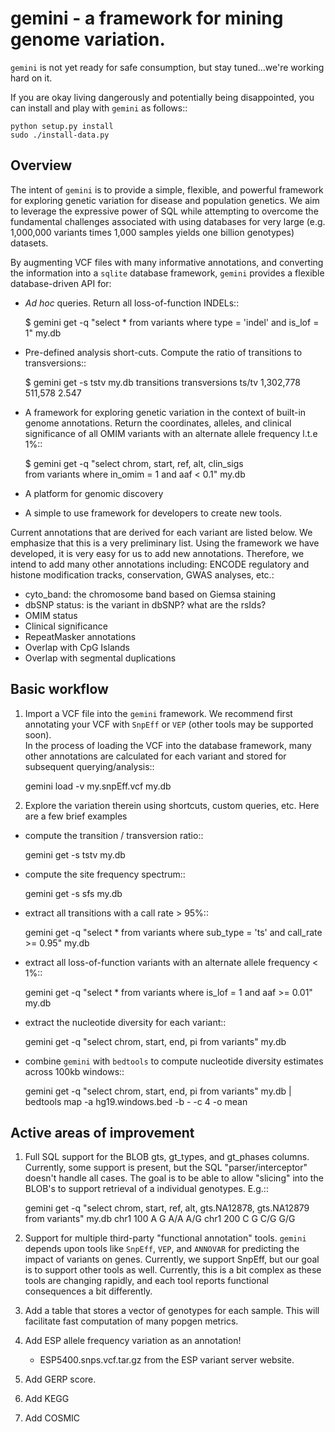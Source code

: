 gemini - a framework for mining genome variation.
=================================================

``gemini`` is not yet ready for safe consumption, but stay tuned...we're working hard on it.

If you are okay living dangerously and potentially being disappointed, you can install and play with ``gemini`` as follows::

    python setup.py install
    sudo ./install-data.py
    


Overview
--------
The intent of ``gemini`` is to provide a simple, flexible, and powerful
framework for exploring genetic variation for disease and population genetics.
We aim to leverage the expressive power of SQL while attempting to overcome the fundamental challenges associated with using 
databases for very large (e.g. 1,000,000 variants times 1,000 samples 
yields one billion genotypes) datasets.

By augmenting VCF files with many informative annotations, and converting the information
into a ``sqlite`` database framework, ``gemini`` provides a flexible database-driven API for:

- *Ad hoc* queries.  Return all loss-of-function INDELs::

	$ gemini get -q "select * from variants where type = 'indel' and is_lof = 1" my.db

- Pre-defined analysis short-cuts. Compute the ratio of transitions to transversions::

	$ gemini get -s tstv my.db
	transitions	transversions	ts/tv
	1,302,778	511,578		2.547

- A framework for exploring genetic variation in the context of built-in genome annotations. Return the coordinates, alleles, and clinical significance of all OMIM variants with an alternate allele frequency l.t.e 1%::
	
	$ gemini get -q "select chrom, start, ref, alt, clin_sigs \
                     from variants where in_omim = 1 and aaf < 0.1" my.db

- A platform for genomic discovery

- A simple to use framework for developers to create new tools.

Current annotations that are derived for each variant are listed below.  We emphasize that this is a very preliminary list.
Using the framework we have developed, it is very easy for us to add new annotations. Therefore, we intend to add many other annotations
including: ENCODE regulatory and histone modification tracks, conservation, GWAS analyses, etc.:

- cyto_band: the chromosome band based on Giemsa staining
- dbSNP status: is the variant in dbSNP? what are the rsIds?
- OMIM status
- Clinical significance
- RepeatMasker annotations
- Overlap with CpG Islands
- Overlap with segmental duplications



Basic workflow
---------------

1. Import a VCF file into the ``gemini`` framework. We recommend first annotating your VCF with ``SnpEff`` or ``VEP`` (other tools may be supported soon).  
   In the process of loading the VCF into the database framework, many other annotations are calculated for each variant and stored for 
   subsequent querying/analysis::
    
    gemini load -v my.snpEff.vcf my.db
    
2. Explore the variation therein using shortcuts, custom queries, etc.  Here are a few brief examples

- compute the transition / transversion ratio::
  
    gemini get -s tstv my.db
  
- compute the site frequency spectrum::
  
    gemini get -s sfs my.db
  
- extract all transitions with a call rate > 95%::
  
    gemini get -q "select * from variants where sub_type = 'ts' and call_rate >= 0.95" my.db
  
- extract all loss-of-function variants with an alternate allele frequency < 1%::
  
    gemini get -q "select * from variants where is_lof = 1 and aaf >= 0.01" my.db
  
- extract the nucleotide diversity for each variant::
  
    gemini get -q "select chrom, start, end, pi from variants" my.db
  
- combine ``gemini`` with ``bedtools`` to compute nucleotide diversity estimates across 100kb windows::

    gemini get -q "select chrom, start, end, pi from variants" my.db | \
    bedtools map -a hg19.windows.bed -b - -c 4 -o mean


Active areas of improvement
---------------------------
1. Full SQL support for the BLOB gts, gt_types, and gt_phases columns.  Currently, some
support is present, but the SQL "parser/interceptor" doesn't handle all cases.  The
goal is to be able to allow "slicing" into the BLOB's to support retrieval of a individual genotypes.  E.g.::

    gemini get -q "select chrom, start, ref, alt, gts.NA12878, gts.NA12879 from variants" my.db
    chr1	100	A	G	A/A	A/G
    chr1	200	C	G	C/G	G/G

2. Support for multiple third-party "functional annotation" tools.  ``gemini`` depends upon tools like ``SnpEff``, 
``VEP``, and ``ANNOVAR`` for predicting the impact of variants on genes.  Currently, we support SnpEff, but our
goal is to support other tools as well.  Currently, this is a bit complex as these tools are changing rapidly, 
and each tool reports functional consequences a bit differently.

3. Add a table that stores a vector of genotypes for each sample.  This will facilitate fast computation of many
popgen metrics.

4. Add ESP allele frequency variation as an annotation!

	- ESP5400.snps.vcf.tar.gz from the ESP variant server website.

6. Add GERP score.

7. Add KEGG

8. Add COSMIC
